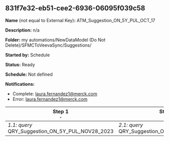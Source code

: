 ## 831f7e32-eb51-cee2-6936-06095f039c58

**Name** (not equal to External Key)**:** ATM_Suggestion_ON_5Y_PUL_OCT_17

**Description:** n/a

**Folder:** my automations/NewDataModel (Do Not Delete)/SFMCToVeevaSync/Suggestions/

**Started by:** Schedule

**Status:** Ready

**Schedule:** Not defined

**Notifications:**

* Complete: laura.fernandez1@merck.com
* Error: laura.fernandez1@merck.com

| Step 1<br>_<small>-</small>_ | Step 2<br>_<small>-</small>_ |
| --- | --- |
| _1.1: query_<br>QRY_Suggestion_ON_5Y_PUL_NOV28_2023 | _2.1: query_<br>QRY_Suggestion_ON_5Y_PUL_OCT_17_2 |
